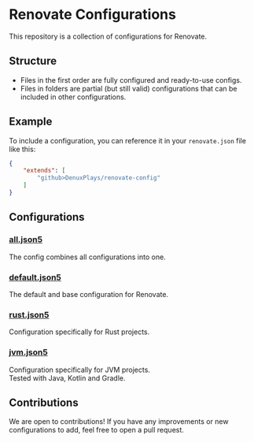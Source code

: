 # Renovate Configurations

This repository is a collection of configurations for Renovate.

## Structure

- Files in the first order are fully configured and ready-to-use configs.
- Files in folders are partial (but still valid) configurations that can be included in other configurations.

## Example

To include a configuration, you can reference it in your `renovate.json` file like this:

```json
{
    "extends": [
        "github>DenuxPlays/renovate-config"
    ]
}
````

## Configurations

### [all.json5](all.json5)

The config combines all configurations into one.

### [default.json5](default.json5)

The default and base configuration for Renovate.

### [rust.json5](rust.json5)

Configuration specifically for Rust projects.

### [jvm.json5](jvm.json5)

Configuration specifically for JVM projects.  
Tested with Java, Kotlin and Gradle.

## Contributions

We are open to contributions! If you have any improvements or new configurations to add, feel free to open a pull
request.

